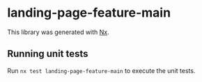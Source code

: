 # landing-page-feature-main

This library was generated with [Nx](https://nx.dev).

## Running unit tests

Run `nx test landing-page-feature-main` to execute the unit tests.
